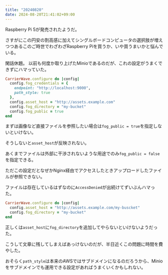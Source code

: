```yaml
---
title: "20240820"
date: 2024-08-20T21:41:02+09:00
---
```


Raspberry Pi 5が発売されたようだ。

<!--more-->

さすがにこの円安の割高感に加えてシングルボードコンピュータの選択肢が増えつつあるこのご時世でわざわざRaspberry Piを買うか、いや買うまいかと悩んでいる。

閑話休題。
以前も何度か取り上げたMinioであるのだが、これの設定がうまくできずにハマっていた。

```ruby
CarrierWave.configure do |config|
  config.fog_credentials = {
    endpoint: "http://localhost:9000",
    path_style: true
  },
  config.asset_host = "http://assets.example.com"
  config.fog_directory = "my-bucket"
  config.fog_public = true
end
```

まずは画像など直接ファイルを参照したい場合は`fog_public = true`を指定しないといけない。

そうしないと`asset_host`が反映されない。

あくまでファイルは外部に干渉されないような用途でのみ`fog_public = false`を指定できる。

ただこの設定だとなぜかNginx経由でアクセスしたときアップロードしたファイルが参照できない。

ファイルは存在しているはずなのに`AccessDenied`が出続けてずいぶんハマった。

```ruby
CarrierWave.configure do |config|
  config.asset_host = "http://assets.example.com/my-buscket"
  config.fog_directory = "my-bucket"
end
```

正しくは`asset_host`に`fog_directory`を追加してやらないといけないようだった。

こうして文章に残してしまえばあっけないのだが、半日近くこの問題に時間を費やした。

おそらく`path_style`は本来のAWSではサブドメインになるのだろうから、Minioをサブドメインでも運用できる設定があればうまくいくかもしれない。
